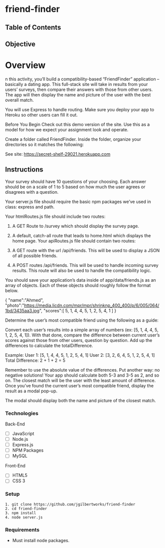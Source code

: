 # friend-finder

## Table of Contents 

## Objective 

# Overview

n this activity, you’ll build a compatibility-based “FriendFinder” application – basically a dating app. This full-stack site will take in results from your users’ surveys, then compare their answers with those from other users. The app will then display the name and picture of the user with the best overall match.

You will use Express to handle routing. Make sure you deploy your app to Heroku so other users can fill it out.

Before You Begin
Check out this demo version of the site. Use this as a model for how we expect your assignment look and operate.

Create a folder called FriendFinder. Inside the folder, organize your directories so it matches the following:

See site:
https://secret-shelf-29021.herokuapp.com

## Instructions

Your survey should have 10 questions of your choosing. Each answer should be on a scale of 1 to 5 based on how much the user agrees or disagrees with a question.

Your server.js file should require the basic npm packages we’ve used in class: express and path.

Your htmlRoutes.js file should include two routes:

1. A GET Route to /survey which should display the survey page.
2. A default, catch-all route that leads to home.html which displays the home page. Your apiRoutes.js file should contain two routes:

1. A GET route with the url /api/friends. This will be used to display a JSON of all possible friends.
2. A POST routes /api/friends. This will be used to handle incoming survey results. This route will also be used to handle the compatibility logic.

You should save your application’s data inside of app/data/friends.js as an array of objects. Each of these objects should roughly follow the format below.

{
  "name":"Ahmed",
  "photo":"https://media.licdn.com/mpr/mpr/shrinknp_400_400/p/6/005/064/1bd/3435aa3.jpg",
  "scores":[
      5,
      1,
      4,
      4,
      5,
      1,
      2,
      5,
      4,
      1
    ]
}

Determine the user’s most compatible friend using the following as a guide:

Convert each user’s results into a simple array of numbers (ex: [5, 1, 4, 4, 5, 1, 2, 5, 4, 1]). With that done, compare the difference between current user’s scores against those from other users, question by question. Add up the differences to calculate the totalDifference.

Example:
User 1: [5, 1, 4, 4, 5, 1, 2, 5, 4, 1]
User 2: [3, 2, 6, 4, 5, 1, 2, 5, 4, 1]
Total Difference: 2 + 1 + 2 = 5

Remember to use the absolute value of the differences. Put another way: no negative solutions! Your app should calculate both 5-3 and 3-5 as 2, and so on. The closest match will be the user with the least amount of difference. Once you’ve found the current user’s most compatible friend, display the result as a modal pop-up.

The modal should display both the name and picture of the closest match.

### Technologies
Back-End
- [ ] JavaScript
- [ ] Node.js
- [ ] Express.js
- [ ] NPM Packages
- [ ] MySQL

Front-End
- [ ] HTML5
- [ ] CSS 3

### Setup 
```
1. git clone https://github.com/jgilbertworks/friend-finder
2. cd friend-finder
3. npm install 
4. node server.js
```
### Requirements

- Must install node packages.
